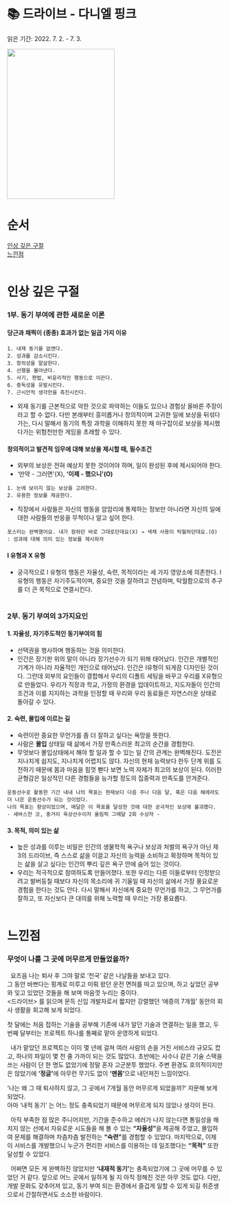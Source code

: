 # 📚 드라이브 - 다니엘 핑크

읽은 기간: 2022. 7. 2. - 7. 3.

 <img src = "http://image.kyobobook.co.kr/images/book/large/951/l9788935208951.jpg" width = "250" height = "350">
<br>

# 순서

[인상 깊은 구절](#인상-깊은-구절)<br>
[느낀점](#느낀점)
<br><br>

# 인상 깊은 구절

### 1부. 동기 부여에 관한 새로운 이론

#### 당근과 채찍이 (종종) 효과가 없는 일곱 가지 이유

```
1. 내재 동기를 없앤다.
2. 성과를 감소시킨다.
3. 창의성을 말살한다.
4. 선행을 몰아낸다.
5. 사기, 편법, 비윤리적인 행동으로 이끈다.
6. 중독성을 유발시킨다.
7. 근시안적 생각만을 촉진시킨다.

```

- 외재 동기를 근본적으로 악한 것으로 파악하는 이들도 있으나 경험상 올바른 주장이라고 할 수 없다. 다만 본래부터 흥미롭거나 창의적이며 고귀한 일에 보상을 뒤섞다가는, 다시 말해서 동기의 특정 과학을 이해하지 못한 채 마구잡이로 보상을 제시했다가는 위험천만한 게임을 초래할 수 있다.
  <br>

#### 창의적이고 발견적 임무에 대해 보상을 제시할 때, 필수조건

- 외부의 보상은 전혀 예상치 못한 것이어야 하며, 일이 완성된 후에 제시되어야 한다.
- ‘만약 - 그러면'(X), <b>‘이제 - 했으니'(O)</b>

```
1. 눈에 보이지 않는 보상을 고려한다.
2. 유용한 정보를 제공한다.
```

- 직장에서 사람들은 자신의 행동을 암암리에 통제하는 정보만 아니라면 자신의 일에 대한 사람들의 반응을 무척이나 알고 싶어 한다.

```
포스터는 완벽했어요. 내가 원하던 바로 그대로던데요(X) → 색채 사용이 탁월하던데요.(O) : 성과에 대해 의미 있는 정보를 제시하자
```

#### I 유형과 X 유형

- 궁극적으로 I 유형의 행동은 자율성, 숙련, 목적이라는 세 가지 영양소에 의존한다. I 유형의 행동은 자기주도적이며, 중요한 것을 잘하려고 전념하며, 탁월함으로의 추구를 더 큰 목적으로 연결시킨다.
  <br><br>

### 2부. 동기 부여의 3가지요인

#### 1. 자율성, 자기주도적인 동기부여의 힘

- 선택권을 행사하며 행동하는 것을 의미한다.
- 인간은 장기판 위의 말이 아니라 장기선수가 되기 위해 태어났다. 인간은 개별적인 기계가 아니라 자율적인 개인으로 태어났다. 인간은 I유형이 되게끔 디자인된 것이다. 그런데 외부의 요인들이 결합해서 우리의 디폴트 세팅을 바꾸고 우리를 X유형으로 만들었다. 우리가 직장과 학교, 가정의 환경을 업데이트하고, 지도자들이 인간의 조건과 이를 지지하는 과학을 인정할 때 우리와 우리 동료들은 자연스러운 상태로 돌아갈 수 있다.

#### 2. 숙련, 몰입에 이르는 길

- 숙련이란 중요한 무언가를 좀 더 잘하고 싶다는 욕망을 뜻한다.
- 사람은 **몰입** 상태일 때 삶에서 가장 만족스러운 최고의 순간을 경험한다.
- 무엇보다 몰입상태에서 해야 할 일과 할 수 있는 일 간의 관계는 완벽해진다. 도전은 지나치게 쉽지도, 지나치게 어렵지도 않다. 자신의 현재 능력보다 한두 단계 위를 도전하기 때문에 몸과 마음을 힘껏 뻗다 보면 노력 자체가 최고의 보상이 된다. 이러한 균형감은 일상적인 다른 경험들을 능가할 정도의 집중력과 만족도를 안겨준다.

```
운동선수로 활동한 기간 내내 나의 목표는 현재보다 다음 주나 다음 달, 혹은 다음 해에라도 더 나은 운동선수가 되는 것이었다.
나의 목표는 향상이었으며, 메달은 이 목표를 달성한 것에 대한 궁극적인 보상에 불과했다.
- 세바스찬 코, 중거리 육상선수이자 올림픽 그메달 2회 수상자 -
```

#### 3. 목적, 의미 있는 삶

- 높은 성과를 이루는 비밀은 인간의 생물학적 욕구나 보상과 처벌의 욕구가 아닌 제 3의 드라이브, 즉 스스로 삶을 이끌고 자신의 능력을 소비하고 확장하며 목적이 있는 삶을 살고 싶다는 인간의 뿌리 깊은 욕구 안에 숨어 있는 것이다.
- 우리는 적극적으로 참여하도록 만들어졌다. 또한 우리는 다른 이들로부터 인정받으려고 발버둥칠 때보다 자신의 목소리에 귀 기울일 때 자신의 삶에서 가장 풍요로운 경험을 한다는 것도 안다. 다시 말해서 자신에게 중요한 무언가를 하고, 그 무언가를 잘하고, 또 자신보다 큰 대의를 위해 노력할 때 우리는 가장 풍요롭다.
  <br><br>

# 느낀점

### 무엇이 나를 그 곳에 머무르게 만들었을까?

&#160;&#160;요즈음 나는 퇴사 후 그야 말로 ‘천국' 같은 나날들을 보내고 있다.<br>
그 동안 바쁘다는 핑계로 미루고 미뤄 왔던 운전 면허를 따고 있으며, 하고 싶었던 공부와 잊고 있었던 것들을 해 보며 마음껏 누리는 중이다.<br>
<드라이브> 를 읽으며 문득 신입 개발자로서 짧지만 강렬했던 ‘애증의 7개월’ 동안의 회사 생활을 회고해 보게 되었다.

첫 달에는 처음 접하는 기술을 공부해 기존에 내가 알던 기술과 연결하는 일을 했고, 두 번째 달부터는 프로젝트 하나를 통째로 맡아 운영하게 되었다.<br>

&#160;&#160;내가 맡았던 프로젝트는 이미 몇 년에 걸쳐 여러 사람의 손을 거친 서비스라 규모도 컸고, 하나의 파일이 몇 천 줄 가까이 되는 것도 많았다. 초반에는 사수나 같은 기술 스택을 쓰는 사람이 단 한 명도 없었기에 정말 혼자 고군분투 했었다. 주변 환경도 호의적이지만은 않았기에 <b>‘정글'</b>에 아무런 무기도 없이 <b>‘맨몸’</b>으로 내던져진 느낌이었다.

‘나는 왜 그 때 퇴사하지 않고, 그 곳에서 7개월 동안 머무르게 되었을까?’ 자문해 보게 되었다. <br>
아마 ‘내적 동기' 는 어느 정도 충족되었기 때문에 머무르게 되지 않았나 생각이 든다.

&#160;&#160;아직 부족한 점 많은 주니어지만, 기간을 준수하고 에러가 나지 않는다면 통일성을 해치지 않는 선에서 자유로운 시도들을 해 볼 수 있는 <b>“자율성”</b>을 제공해 주었고, 몰입하여 문제를 해결하며 차츰차츰 발전하는 <b>“숙련”</b>를 경험할 수 있었다. 마지막으로, 이제 이 서비스를 개발했으니 누군가 편리한 서비스를 이용하는 데 일조했다는 <b>“목적”</b> 또한 달성할 수 있었다.

&#160;&#160;어쩌면 모든 게 완벽하진 않았지만 <b>‘내재적 동기’</b>는 충족되었기에 그 곳에 머무를 수 있었던 거 같다. 앞으로 어느 곳에서 일하게 될 지 아직 정해진 것은 아무 것도 없다. 다만, 개발 문화도 갖추어져 있고, 동기 부여 되는 환경에서 즐겁게 일할 수 있게 되길 취준생으로서 간절하면서도 소소한 바람이다.
